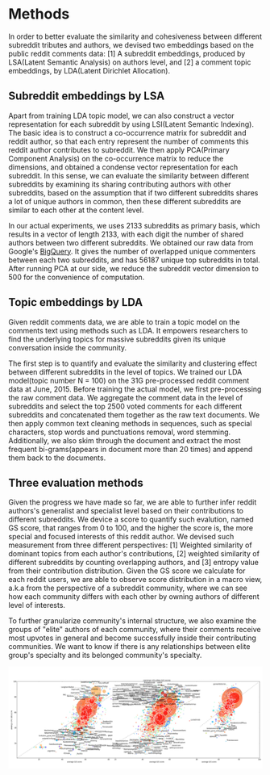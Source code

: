 # Methods

In order to better evaluate the similarity and cohesiveness between different subreddit tributes and authors, we devised two embeddings based on the public reddit comments data: [1] A subreddit embeddings, produced by LSA(Latent Semantic Analysis) on authors level, and [2] a comment topic embeddings, by LDA(Latent Dirichlet Allocation).

## Subreddit embeddings by LSA

Apart from training LDA topic model, we can also construct a vector representation for each subreddit by using LSI(Latent Semantic Indexing). The basic idea is to construct a co-occurrence matrix for subreddit and reddit author, so that each entry represent the number of comments this reddit author contributes to subreddit. We then apply PCA(Primary Component Analysis) on the co-occurrence matrix to reduce the dimensions, and obtained a condense vector representation for each subreddit. In this sense, we can evaluate the similarity between different subreddits by examining its sharing contributing authors with other subreddits, based on the assumption that if two different subreddits shares a lot of unique authors in common, then these different subreddits are similar to each other at the content level. 

In our actual experiments, we uses 2133 subreddits as primary basis, which results in a vector of length 2133, with each digit the number of shared authors between two different subreddits. We obtained our raw data from Google's [BigQuery](https://github.com/lmcinnes/subreddit_mapping/blob/master/BigQuery_queries.sql). It gives the number of overlapped unique commenters between each two subreddits, and has 56187 unique top subreddits in total. After running PCA at our side, we reduce the subreddit vector dimension to 500 for the convenience of computation.

## Topic embeddings by LDA

Given reddit comments data, we are able to train a topic model on the comments text using methods such as LDA. It empowers researchers to find the underlying topics for massive subreddits given its unique conversation inside the community. 

The first step is to quantify and evaluate the similarity and clustering effect between different subreddits in the level of topics. We trained our LDA model(topic number N = 100) on the 31G pre-processed reddit comment data at June, 2015. Before training the actual model, we first pre-processing the raw comment data. We aggregate the comment data in the level of subreddits and select the top 2500 voted comments for each different subreddits and concatenated them together as the raw text documents. We then apply common text cleaning methods in sequences, such as special characters, stop words and punctuations removal, word stemming. Additionally, we also skim through the document and extract the most frequent bi-grams(appears in document more than 20 times) and append them back to the documents.

## Three evaluation methods

Given the progress we have made so far, we are able to further infer reddit authors's generalist and specialist level based on their contributions to different subreddits. We device a score to quantify such evalution, named GS score, that ranges from 0 to 100, and the higher the score is, the more special and focused interests of this reddit author. We devised such measurement from three different perspectives: [1] Weighted similarity of dominant topics from each author's contributions, [2] weighted similarity of different subreddits by counting overlapping authors, and [3] entropy value from their contribution distribution. Given the GS score we calculate for each reddit users, we are able to observe score distribution in a macro view, a.k.a from the perspective of a subreddit community, where we can see how each community differs with each other by owning authors of different level of interests. 

To further granularize community's internal structure, we also examine the groups of "elite" authors of each community, where their comments receive most upvotes in general and become successfully inside their contributing communities. We want to know if there is any relationships between elite group's specialty and its belonged community's specialty. 

![combined-gs-score](https://github.com/chocoluffy/redditQA/blob/master/9-Summary/images/combined-gs-score-new.jpg)